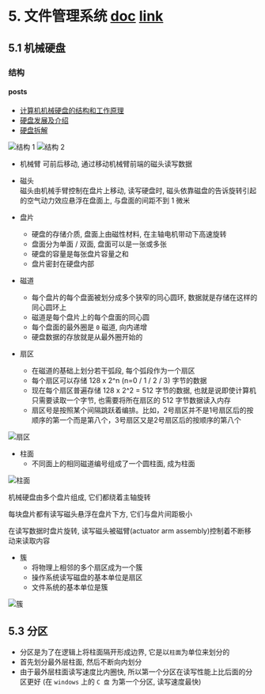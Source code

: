# 5. 文件管理系统 [doc](https://github.com/SublimeCT/note/tree/master/Linux/docs/5.md) [link](http://www.cnblogs.com/f-ck-need-u/p/7048971.html)

## 5.1 机械硬盘
### 结构
#### posts
- [计算机机械硬盘的结构和工作原理](https://blog.csdn.net/xingjiarong/article/details/46312571)  
- [硬盘发展及介绍](http://blog.chinaunix.net/uid-23069658-id-3413957.html)
- [硬盘拆解](http://www.intohard.com/article-387-1.html)  

![结构 1](http://ww4.sinaimg.cn/mw1024/e5675f11jw1esonqhcw53j20ei084t9q.jpg)
![结构 2](https://img-blog.csdn.net/20170804101220827?watermark/2/text/aHR0cDovL2Jsb2cuY3Nkbi5uZXQvdTAxMjc1ODA4OA==/font/5a6L5L2T/fontsize/400/fill/I0JBQkFCMA==/dissolve/70/gravity/SouthEast)

- 机械臂
可前后移动, 通过移动机械臂前端的磁头读写数据  

- 磁头  
磁头由机械手臂控制在盘片上移动, 读写硬盘时, 磁头依靠磁盘的告诉旋转引起的空气动力效应悬浮在盘面上, 与盘面的间距不到 1 微米

- 盘片
    - 硬盘的存储介质, 盘面上由磁性材料, 在主轴电机带动下高速旋转
    - 盘面分为单面 / 双面, 盘面可以是一张或多张
    - 硬盘的容量是每张盘片容量之和
    - 盘片密封在硬盘内部

- 磁道
    - 每个盘片的每个盘面被划分成多个狭窄的同心圆环, 数据就是存储在这样的同心圆环上
    - 磁道是每个盘片上的每个盘面的同心圆
    - 每个盘面的最外圈是 `0` 磁道, 向内递增
    - 硬盘数据的存放就是从最外圈开始的

- 扇区
    - 在磁道的基础上划分若干弧段, 每个弧段作为一个扇区
    - 每个扇区可以存储 128 x 2^n (n=0 / 1 / 2 / 3) 字节的数据
    - 现在每个扇区普遍存储 128 x 2^2 = 512 字节的数据, 也就是说即使计算机只需要读取一个字节, 也需要将所在扇区的 512 字节数据读入内存
    - 扇区号是按照某个间隔跳跃着编排。比如，2号扇区并不是1号扇区后的按顺序的第一个而是第八个，3号扇区又是2号扇区后的按顺序的第八个

![扇区](http://blog.chinaunix.net/attachment/201211/19/23069658_1353334399LCDw.jpg)

- 柱面
    - 不同面上的相同磁道编号组成了一个圆柱面, 成为柱面

![柱面](https://images2015.cnblogs.com/blog/733013/201706/733013-20170619141937726-1280834834.png)


机械硬盘由多个盘片组成, 它们都绕着主轴旋转

每块盘片都有读写磁头悬浮在盘片下方, 它们与盘片间距极小

在读写数据时盘片旋转, 读写磁头被磁臂(actuator arm assembly)控制着不断移动来读取内容

- 簇
    - 将物理上相邻的多个扇区成为一个簇
    - 操作系统读写磁盘的基本单位是扇区
    - 文件系统的基本单位是簇

![簇](https://img-blog.csdn.net/20150601161626426)

## 5.3 分区
- 分区是为了在逻辑上将柱面隔开形成边界, 它是以`柱面`为单位来划分的
- 首先划分最外层柱面, 然后不断向内划分
- 由于最外层柱面读写速度比内圈快, 所以第一个分区在读写性能上比后面的分区更好 (在 `windows` 上的 `C 盘` 为第一个分区, 读写速度最快)


